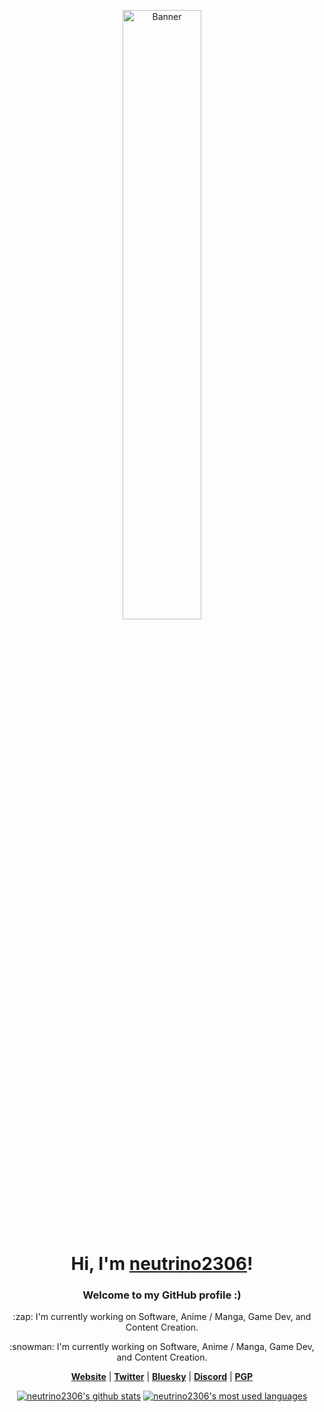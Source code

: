 <p align="center">
<!--   <a href="https://neutrino2306.github.io"> -->
    <img src="https://cdn.yuna0x0.com/yuna/img/72408310_p5.webp" alt="Banner" width="50%">
<!--   </a> -->
</p>

<h1 align="center">Hi, I'm <a href="https://neutrino2306.github.io">neutrino2306</a>!</h1>

<h3 align="center">Welcome to my GitHub profile :)</h3>

<p align="center">:zap: I'm currently working on Software, Anime / Manga, Game Dev, and Content Creation.</p>

<p align="center">:snowman: I'm currently working on Software, Anime / Manga, Game Dev, and Content Creation.</p>

<p align="center"> 
   <strong><a href="https://neutrino2306.github.io">Website</a></strong> | 
   <strong><a href="https://x.com/yunaNULL">Twitter</a></strong> | 
   <strong><a href="https://bsky.app/profile/yuna0x0.com">Bluesky</a></strong> | 
   <strong><a href="https://discord.gg/nYXzaUS">Discord</a></strong> | 
   <strong><a href="https://yuna0x0.com/yuna0x0.asc">PGP</a></strong> 
 </p> 

<p align="center">
    <a href="https://github.com/neutrino2306"><img src="https://github-readme-stats.vercel.app/api?username=neutrino2306&hide_border=true&show_icons=true" alt="neutrino2306's github stats"></a>
    <a href="https://github.com/neutrino2306"><img src="https://github-readme-stats.vercel.app/api/top-langs/?username=neutrino2306&layout=compact&hide_border=true&bg_color=00000000" alt="neutrino2306's most used languages"></a>
</p> 

